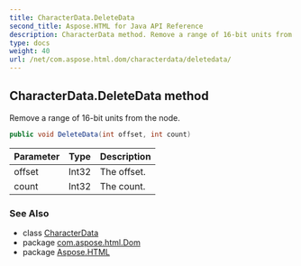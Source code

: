 ```yaml
---
title: CharacterData.DeleteData
second_title: Aspose.HTML for Java API Reference
description: CharacterData method. Remove a range of 16-bit units from the node
type: docs
weight: 40
url: /net/com.aspose.html.dom/characterdata/deletedata/
---
```

## CharacterData.DeleteData method

Remove a range of 16-bit units from the node.

```java
public void DeleteData(int offset, int count)
```

| Parameter | Type | Description |
| --- | --- | --- |
| offset | Int32 | The offset. |
| count | Int32 | The count. |

### See Also

* class [CharacterData](../)
* package [com.aspose.html.Dom](../../characterdata/)
* package [Aspose.HTML](../../../)
